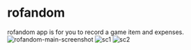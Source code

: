 # rofandom
rofandom app is for you to record a game item and expenses.
![rofandom-main-screenshot](https://github.com/icebreakero/rofandom/assets/143504409/f484ba8c-9c75-4303-88cc-5be22a4f5aad)
![sc1](https://github.com/icebreakero/rofandom/assets/143504409/403c432f-8c0a-4a7e-acf4-232af7232b54)
![sc2](https://github.com/icebreakero/rofandom/assets/143504409/67a26f4b-14e0-4a03-9fa9-674b148152a0)
